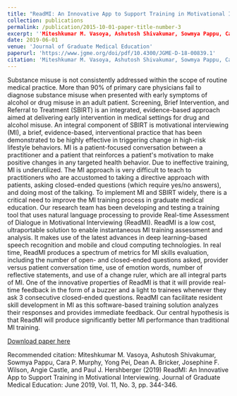 ```yaml
---
title: "ReadMI: An Innovative App to Support Training in Motivational Interviewing"
collection: publications
permalink: /publication/2015-10-01-paper-title-number-3
excerpt: ''Miteshkumar M. Vasoya, Ashutosh Shivakumar, Sowmya Pappu, Cara P. Murphy, Yong Pei, Dean A. Bricker, Josephine F. Wilson, Angie Castle, and Paul J. Hershberger (2019) ReadMI: An Innovative App to Support Training in Motivational Interviewing. Journal of Graduate Medical Education: June 2019, Vol. 11, No. 3, pp. 344-346.'
date: 2019-06-01
venue: 'Journal of Graduate Medical Education'
paperurl: 'https://www.jgme.org/doi/pdf/10.4300/JGME-D-18-00839.1'
citation: 'Miteshkumar M. Vasoya, Ashutosh Shivakumar, Sowmya Pappu, Cara P. Murphy, Yong Pei, Dean A. Bricker, Josephine F. Wilson, Angie Castle, and Paul J. Hershberger (2019) ReadMI: An Innovative App to Support Training in Motivational Interviewing. Journal of Graduate Medical Education: June 2019, Vol. 11, No. 3, pp. 344-346.'
---
```

Substance misuse is not consistently addressed within the scope of routine medical practice. More than 90% of primary care physicians fail to diagnose substance misuse when presented with early symptoms of alcohol or drug misuse in an adult patient. Screening, Brief Intervention, and Referral to Treatment (SBIRT) is an integrated, evidence-based approach aimed at delivering early intervention in medical settings for drug and alcohol misuse. An integral component of SBIRT is motivational interviewing (MI), a brief, evidence-based, interventional practice that has been demonstrated to be highly effective in triggering change in high-risk lifestyle behaviors. MI is a patient-focused conversation between a practitioner and a patient that reinforces a patient's motivation to make positive changes in any targeted health behavior. Due to ineffective training, MI is underutilized. The MI approach is very difficult to teach to practitioners who are accustomed to taking a directive approach with patients, asking closed-ended questions (which require yes/no answers), and doing most of the talking. To implement MI and SBIRT widely, there is a critical need to improve the MI training process in graduate medical education.
Our research team has been developing and testing a training tool that uses natural language processing to provide Real-time Assessment of Dialogue in Motivational Interviewing (ReadMI). ReadMI is a low cost, ultraportable solution to enable instantaneous MI training assessment and analysis. It makes use of the latest advances in deep learning–based speech recognition and mobile and cloud computing technologies. In real time, ReadMI produces a spectrum of metrics for MI skills evaluation, including the number of open- and closed-ended questions asked, provider versus patient conversation time, use of emotion words, number of reflective statements, and use of a change ruler, which are all integral parts of MI. One of the innovative properties of ReadMI is that it will provide real-time feedback in the form of a buzzer and a light to trainees whenever they ask 3 consecutive closed-ended questions. ReadMI can facilitate resident skill development in MI as this software-based training solution analyzes their responses and provides immediate feedback. Our central hypothesis is that ReadMI will produce significantly better MI performance than traditional MI training.

[Download paper here](https://www.jgme.org/doi/pdf/10.4300/JGME-D-18-00839.1)

Recommended citation: Miteshkumar M. Vasoya, Ashutosh Shivakumar, Sowmya Pappu, Cara P. Murphy, Yong Pei, Dean A. Bricker, Josephine F. Wilson, Angie Castle, and Paul J. Hershberger (2019) ReadMI: An Innovative App to Support Training in Motivational Interviewing. Journal of Graduate Medical Education: June 2019, Vol. 11, No. 3, pp. 344-346.
